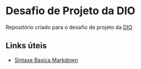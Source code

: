 # Desafio de Projeto da DIO 
  Repositório criado para o desafio de projeto da [DIO](https://www.dio.me)

## Links úteis
- [Sintaxe Basica Markdown](https://docs.pipz.com/central-de-ajuda/learning-center/guia-basico-de-markdown#open)
